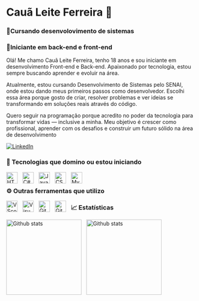 # Cauã Leite Ferreira 👋

### 📖Cursando desenvolovimento de sistemas

### 🌱Iniciante em back-end e front-end

Olá! Me chamo Cauã Leite Ferreira, tenho 18 anos e sou iniciante em desenvolvimento Front-end e Back-end. Apaixonado por tecnologia, estou sempre buscando aprender e evoluir na área.

Atualmente, estou cursando Desenvolvimento de Sistemas pelo SENAI, onde estou dando meus primeiros passos como desenvolvedor. Escolhi essa área porque gosto de criar, resolver problemas e ver ideias se transformando em soluções reais através do código.

Quero seguir na programação porque acredito no poder da tecnologia para transformar vidas — inclusive a minha. Meu objetivo é crescer como profissional, aprender com os desafios e construir um futuro sólido na área de desenvolvimento


[![LinkedIn](https://img.shields.io/badge/LinkedIn-Connect-blue?style=for-the-badge&logo=linkedin)](https://www.linkedin.com/in/caualeiteferreira/)

### 🤖 Tecnologias que domino ou estou iniciando

<img 
    align="left" 
    alt="HTML"
    title="HTML" 
    width="30px" 
    style="padding-right: 10px;" 
    src="https://cdn.jsdelivr.net/gh/devicons/devicon@latest/icons/html5/html5-original.svg" 
/>

<img 
    align="left" 
    alt="C#"
    title="C#" 
    width="30px" 
    style="padding-right: 10px;" 
    src="https://cdn.jsdelivr.net/gh/devicons/devicon@latest/icons/csharp/csharp-original.svg"
/>

<img 
    align="left" 
    alt="Javascript"
    title="Javascript" 
    width="30px" 
    style="padding-right: 10px;" 
    src="https://cdn.jsdelivr.net/gh/devicons/devicon@latest/icons/javascript/javascript-original.svg"
/>

<img 
    align="left" 
    alt="CSS"
    title="CSS" 
    width="30px" 
    style="padding-right: 10px;" 
    src="https://cdn.jsdelivr.net/gh/devicons/devicon@latest/icons/css3/css3-original.svg" 
/>

<img 
    align="left" 
    alt="Mysql"
    title="Mysql" 
    width="30px" 
    style="padding-right: 10px;" 
    src="https://cdn.jsdelivr.net/gh/devicons/devicon@latest/icons/mysql/mysql-original.svg" 
/>

<br>

### ⚙️ Outras ferramentas que utilizo 

<img 
    align="left" 
    alt="VScode"
    title="VScode" 
    width="30px" 
    style="padding-right: 10px;" 
    src="https://cdn.jsdelivr.net/gh/devicons/devicon@latest/icons/vscode/vscode-original.svg" 
/>

<img 
    align="left" 
    alt="Visual studio"
    title="Visual studio" 
    width="30px" 
    style="padding-right: 10px;" 
    src="https://cdn.jsdelivr.net/gh/devicons/devicon@latest/icons/visualstudio/visualstudio-original.svg"
/>

<img 
    align="left" 
    alt="Git"
    title="Git" 
    width="30px" 
    style="padding-right: 10px;" 
    src="https://cdn.jsdelivr.net/gh/devicons/devicon@latest/icons/git/git-original.svg" 
/>

<img 
    align="left" 
    alt="Git hub"
    title="Git hub" 
    width="30px" 
    style="padding-right: 10px;" 
    src="https://cdn.jsdelivr.net/gh/devicons/devicon@latest/icons/github/github-original.svg" 
/>

### 📈 Estatísticas

<img 
  align="left"
  alt="Github stats"
  height="200px"
  style="padding-right: 10px;"
  src="https://github-readme-stats.vercel.app/api?username=caua-prog&show_icons=true&theme=tokyonight&include_all_commits=true&locale=pt-br"
/>

<img 
  align="left"
  alt="Github stats"
  height="200px"
  style="padding-right: 10px;"
  src="https://github-readme-stats.vercel.app/api/top-langs/?username=caua-prog&theme=tokyonight"
/>
